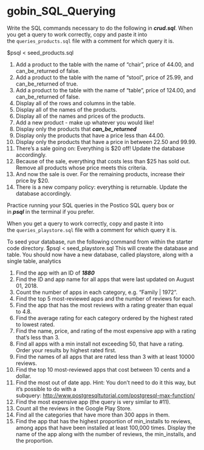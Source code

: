 # gobin_SQL_Querying

Write the SQL commands necessary to do the following in ***crud.sql***. When you get a query to work correctly, copy and paste it into the `queries_products.sql` file with a comment for which query it is.

$psql < seed_products.sql

1. Add a product to the table with the name of “chair”, price of 44.00, and can_be_returned of false.
2. Add a product to the table with the name of “stool”, price of 25.99, and can_be_returned of true.
3. Add a product to the table with the name of “table”, price of 124.00, and can_be_returned of false.
4. Display all of the rows and columns in the table.
5. Display all of the names of the products.
6. Display all of the names and prices of the products.
7. Add a new product - make up whatever you would like!
8. Display only the products that ***can_be_returned***
9. Display only the products that have a price less than 44.00.
10. Display only the products that have a price in between 22.50 and 99.99.
11. There’s a sale going on: Everything is $20 off! Update the database accordingly.
12. Because of the sale, everything that costs less than $25 has sold out. Remove all products whose price meets this criteria.
13. And now the sale is over. For the remaining products, increase their price by $20.
14. There is a new company policy: everything is returnable. Update the database accordingly.


Practice running your SQL queries in the Postico SQL query box or in ***psql*** in the terminal if you prefer.

When you get a query to work correctly, copy and paste it into the `queries_playstore.sql` file with a comment for which query it is.

To seed your database, run the following command from within the starter code directory.
$psql < seed_playstore.sql
This will create the database and table. You should now have a new database, called playstore, along with a single table, analytics

1. Find the app with an ID of ***1880***
2. Find the ID and app name for all apps that were last updated on August 01, 2018.
3. Count the number of apps in each category, e.g. “Family | 1972”.
4. Find the top 5 most-reviewed apps and the number of reviews for each.
5. Find the app that has the most reviews with a rating greater than equal to 4.8.
6. Find the average rating for each category ordered by the highest rated to lowest rated.
7. Find the name, price, and rating of the most expensive app with a rating that’s less than 3.
8. Find all apps with a min install not exceeding 50, that have a rating. Order your results by highest rated first.
9. Find the names of all apps that are rated less than 3 with at least 10000 reviews.
10. Find the top 10 most-reviewed apps that cost between 10 cents and a dollar.
11. Find the most out of date app. Hint: You don’t need to do it this way, but it’s possible to do with a subquery: http://www.postgresqltutorial.com/postgresql-max-function/
12. Find the most expensive app (the query is very similar to #11).
13. Count all the reviews in the Google Play Store.
14. Find all the categories that have more than 300 apps in them.
15. Find the app that has the highest proportion of min_installs to reviews, among apps that have been installed at least 100,000 times. Display the name of the app along with the number of reviews, the min_installs, and the proportion.
